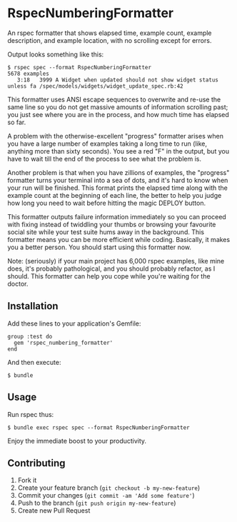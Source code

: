 # RspecNumberingFormatter

An rspec formatter that shows elapsed time, example count, example description, and example location, with no scrolling except for errors.

Output looks something like this:

    $ rspec spec --format RspecNumberingFormatter
    5678 examples
       3:18   3999 A Widget when updated should not show widget status unless fa /spec/models/widgets/widget_update_spec.rb:42

This formatter uses ANSI escape sequences to overwrite and re-use the same line so you do
not get massive amounts of information scrolling past; you just see where you are in the
process, and how much time has elapsed so far.

A problem with the otherwise-excellent "progress" formatter arises when you have a large
number of examples taking a long time to run (like, anything more than sixty seconds). You
see a red "F" in the output, but you have to wait till the end of the process to see what
the problem is.

Another problem is that when you have zillions of examples, the "progress" formatter turns
your terminal into a sea of dots, and it's hard to know when your run will be finished. This
format prints the elapsed time along with the example count at the beginning of each line,
the better to help you judge how long you need to wait before hitting the magic DEPLOY button.

This formatter outputs failure information immediately so you can proceed with fixing instead
of twiddling your thumbs or browsing your favourite social site while your test suite hums
away in the background. This formatter means you can be more efficient while coding. Basically,
it makes you a better person. You should start using this formatter now.

Note: (seriously) if your main project has 6,000 rspec examples, like mine does, it's probably
pathological, and you should probably refactor, as I should. This formatter can help you cope
while you're waiting for the doctor.


## Installation

Add these lines to your application's Gemfile:

    group :test do
      gem 'rspec_numbering_formatter'
    end

And then execute:

    $ bundle


## Usage

Run rspec thus:

    $ bundle exec rspec spec --format RspecNumberingFormatter

Enjoy the immediate boost to your productivity.

## Contributing

1. Fork it
2. Create your feature branch (`git checkout -b my-new-feature`)
3. Commit your changes (`git commit -am 'Add some feature'`)
4. Push to the branch (`git push origin my-new-feature`)
5. Create new Pull Request
